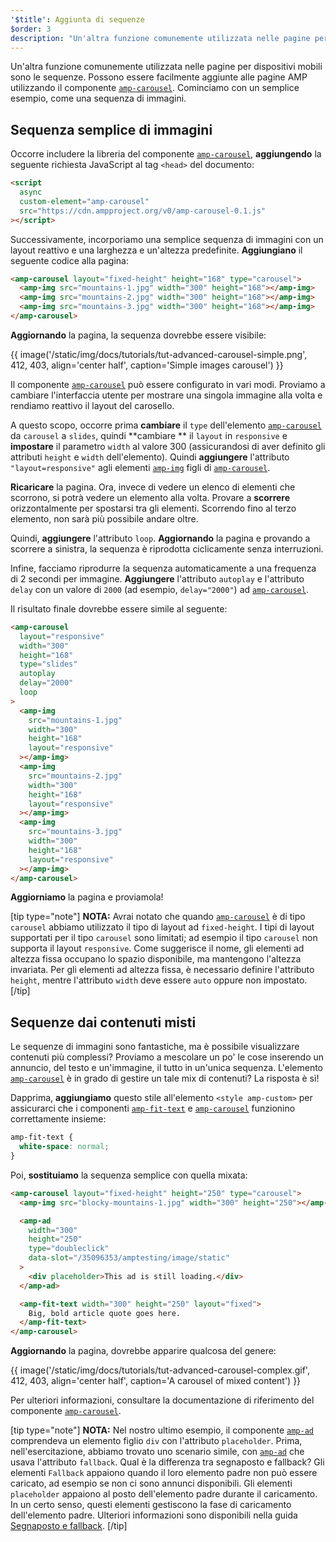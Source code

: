 ```yaml
---
'$title': Aggiunta di sequenze
$order: 3
description: "Un'altra funzione comunemente utilizzata nelle pagine per dispositivi mobili sono le sequenze. Possono essere facilmente aggiunte alle pagine AMP utilizzando il componente amp-carousel."
---
```


Un'altra funzione comunemente utilizzata nelle pagine per dispositivi mobili sono le sequenze. Possono essere facilmente aggiunte alle pagine AMP utilizzando il componente [`amp-carousel`](../../../../documentation/components/reference/amp-carousel.md). Cominciamo con un semplice esempio, come una sequenza di immagini.

## Sequenza semplice di immagini

Occorre includere la libreria del componente [`amp-carousel`](../../../../documentation/components/reference/amp-carousel.md), **aggiungendo** la seguente richiesta JavaScript al tag `<head>` del documento:

```html
<script
  async
  custom-element="amp-carousel"
  src="https://cdn.ampproject.org/v0/amp-carousel-0.1.js"
></script>
```

Successivamente, incorporiamo una semplice sequenza di immagini con un layout reattivo e una larghezza e un'altezza predefinite. **Aggiungiano** il seguente codice alla pagina:

```html
<amp-carousel layout="fixed-height" height="168" type="carousel">
  <amp-img src="mountains-1.jpg" width="300" height="168"></amp-img>
  <amp-img src="mountains-2.jpg" width="300" height="168"></amp-img>
  <amp-img src="mountains-3.jpg" width="300" height="168"></amp-img>
</amp-carousel>
```

**Aggiornando** la pagina, la sequenza dovrebbe essere visibile:

{{ image('/static/img/docs/tutorials/tut-advanced-carousel-simple.png', 412, 403, align='center half', caption='Simple images carousel') }}

Il componente [`amp-carousel`](../../../../documentation/components/reference/amp-carousel.md) può essere configurato in vari modi. Proviamo a cambiare l'interfaccia utente per mostrare una singola immagine alla volta e rendiamo reattivo il layout del carosello.

A questo scopo, occorre prima **cambiare** il `type` dell'elemento [`amp-carousel`](../../../../documentation/components/reference/amp-carousel.md) da `carousel` a `slides`, quindi **cambiare ** il `layout` in `responsive` e **impostare** il parametro `width` al valore 300 (assicurandosi di aver definito gli attributi `height` e `width` dell'elemento). Quindi **aggiungere** l'attributo `"layout=responsive"` agli elementi [`amp-img`](../../../../documentation/components/reference/amp-img.md) figli di [`amp-carousel`](../../../../documentation/components/reference/amp-carousel.md).

**Ricaricare** la pagina. Ora, invece di vedere un elenco di elementi che scorrono, si potrà vedere un elemento alla volta. Provare a **scorrere** orizzontalmente per spostarsi tra gli elementi. Scorrendo fino al terzo elemento, non sarà più possibile andare oltre.

Quindi, **aggiungere** l'attributo `loop`. **Aggiornando** la pagina e provando a scorrere a sinistra, la sequenza è riprodotta ciclicamente senza interruzioni.

Infine, facciamo riprodurre la sequenza automaticamente a una frequenza di 2 secondi per immagine. **Aggiungere** l'attributo `autoplay` e l'attributo `delay` con un valore di `2000` (ad esempio, `delay="2000"`) ad [`amp-carousel`](../../../../documentation/components/reference/amp-carousel.md).

Il risultato finale dovrebbe essere simile al seguente:

```html
<amp-carousel
  layout="responsive"
  width="300"
  height="168"
  type="slides"
  autoplay
  delay="2000"
  loop
>
  <amp-img
    src="mountains-1.jpg"
    width="300"
    height="168"
    layout="responsive"
  ></amp-img>
  <amp-img
    src="mountains-2.jpg"
    width="300"
    height="168"
    layout="responsive"
  ></amp-img>
  <amp-img
    src="mountains-3.jpg"
    width="300"
    height="168"
    layout="responsive"
  ></amp-img>
</amp-carousel>
```

**Aggiorniamo** la pagina e proviamola!

[tip type="note"] **NOTA:** Avrai notato che quando [`amp-carousel`](../../../../documentation/components/reference/amp-carousel.md) è di tipo `carousel` abbiamo utilizzato il tipo di layout ad `fixed-height`. I tipi di layout supportati per il tipo `carousel` sono limitati; ad esempio il tipo `carousel` non supporta il layout `responsive`. Come suggerisce il nome, gli elementi ad altezza fissa occupano lo spazio disponibile, ma mantengono l'altezza invariata. Per gli elementi ad altezza fissa, è necessario definire l'attributo `height`, mentre l'attributo `width` deve essere `auto` oppure non impostato. [/tip]

## Sequenze dai contenuti misti

Le sequenze di immagini sono fantastiche, ma è possibile visualizzare contenuti più complessi? Proviamo a mescolare un po' le cose inserendo un annuncio, del testo e un'immagine, il tutto in un'unica sequenza. L'elemento [`amp-carousel`](../../../../documentation/components/reference/amp-carousel.md) è in grado di gestire un tale mix di contenuti? La risposta è sì!

Dapprima, **aggiungiamo** questo stile all'elemento `<style amp-custom>` per assicurarci che i componenti [`amp-fit-text`](../../../../documentation/components/reference/amp-fit-text.md) e [`amp-carousel`](../../../../documentation/components/reference/amp-carousel.md) funzionino correttamente insieme:

```css
amp-fit-text {
  white-space: normal;
}
```

Poi, **sostituiamo** la sequenza semplice con quella mixata:

```html
<amp-carousel layout="fixed-height" height="250" type="carousel">
  <amp-img src="blocky-mountains-1.jpg" width="300" height="250"></amp-img>

  <amp-ad
    width="300"
    height="250"
    type="doubleclick"
    data-slot="/35096353/amptesting/image/static"
  >
    <div placeholder>This ad is still loading.</div>
  </amp-ad>

  <amp-fit-text width="300" height="250" layout="fixed">
    Big, bold article quote goes here.
  </amp-fit-text>
</amp-carousel>
```

**Aggiornando** la pagina, dovrebbe apparire qualcosa del genere:

{{ image('/static/img/docs/tutorials/tut-advanced-carousel-complex.gif', 412, 403, align='center half', caption='A carousel of mixed content') }}

Per ulteriori informazioni, consultare la documentazione di riferimento del componente [`amp-carousel`](../../../../documentation/components/reference/amp-carousel.md).

[tip type="note"] **NOTA:** Nel nostro ultimo esempio, il componente [`amp-ad`](../../../../documentation/components/reference/amp-ad.md) comprendeva un elemento figlio `div` con l'attributo `placeholder`. Prima, nell'esercitazione, abbiamo trovato uno scenario simile, con [`amp-ad`](../../../../documentation/components/reference/amp-ad.md) che usava l'attributo `fallback`. Qual è la differenza tra segnaposto e fallback? Gli elementi `Fallback` appaiono quando il loro elemento padre non può essere caricato, ad esempio se non ci sono annunci disponibili. Gli elementi `placeholder` appaiono al posto dell'elemento padre durante il caricamento. In un certo senso, questi elementi gestiscono la fase di caricamento dell'elemento padre. Ulteriori informazioni sono disponibili nella guida [Segnaposto e fallback](../../../../documentation/guides-and-tutorials/develop/style_and_layout/placeholders.md). [/tip]
